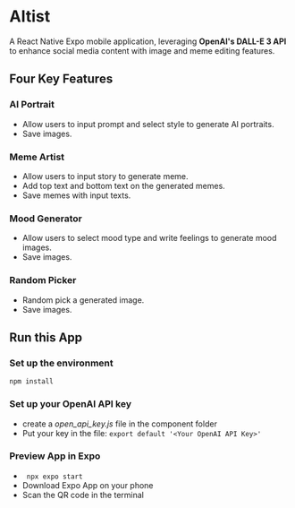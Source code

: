 # AItist
A React Native Expo mobile application, leveraging **OpenAI's DALL-E 3 API** to enhance social media content with image and meme editing features.

## Four Key Features
### AI Portrait 
- Allow users to input prompt and select style to generate AI portraits.
- Save images.


### Meme Artist
- Allow users to input story to generate meme.
- Add top text and bottom text on the generated memes.
- Save memes with input texts.

### Mood Generator
- Allow users to select mood type and write feelings to generate mood images.
- Save images.

### Random Picker
- Random pick a generated image.
- Save images.

## Run this App
### Set up the environment
```npm install```

### Set up your OpenAI API key
- create a *open_api_key.js* file in the component folder
- Put your key in the file: ```export default '<Your OpenAI API Key>'```

### Preview App in Expo 
- ``` npx expo start```
- Download Expo App on your phone
- Scan the QR code in the terminal







